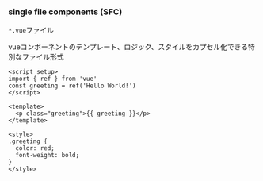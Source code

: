 ### single file components (SFC)

`*.vue`ファイル

vueコンポーネントのテンプレート、ロジック、スタイルをカプセル化できる特別なファイル形式

```vue
<script setup>
import { ref } from 'vue'
const greeting = ref('Hello World!')
</script>

<template>
  <p class="greeting">{{ greeting }}</p>
</template>

<style>
.greeting {
  color: red;
  font-weight: bold;
}
</style>
```
